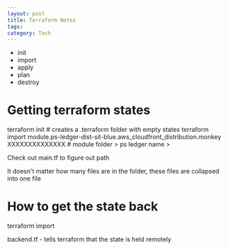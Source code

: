 ```yaml
---
layout: post
title: Terraform Notes
tags: 
category: Tech
---
```


- init
- import
- apply
- plan
- destroy

# Getting terraform states  

terraform init  # creates a .terraform folder with empty states
terraform import module.ps-ledger-dist-sit-blue.aws_cloudfront_distribution.monkey XXXXXXXXXXXXXX    # module folder > ps ledger name > 

Check out main.tf to figure out path

It doesn't matter how many files are in the folder, these files are collapsed into one file  

# How to get the state back

terraform import 

backend.tf - tells terraform that the state is held remotely
